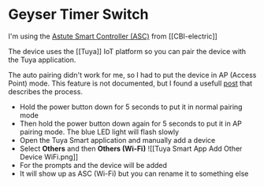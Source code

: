 # Geyser Timer Switch

I'm using the [Astute Smart Controller (ASC)](https://cbi-lowvoltage.co.za/astute) from [[CBI-electric]]

The device uses the [[Tuya]] IoT platform so you can pair the device with the Tuya application.

The auto pairing didn't work for me, so I had to put the device in AP (Access Point) mode. This feature is not documented, but I found a usefull [post](https://powerforum.co.za/topic/7281-cbi-astute-smart-controller/page/4/#comment-100831) that describes the process.

- Hold the power button down for 5 seconds to put it in normal pairing mode
- Then hold the power button down again for 5 seconds to put it in AP pairing mode. The blue LED light will flash slowly
- Open the Tuya Smart application and manually add a device
- Select **Others** and then **Others (Wi-Fi)**
  ![[Tuya Smart App Add Other Device WiFi.png]]
- For the prompts and the device will be added
- It will show up as ASC (Wi-Fi) but you can rename it to something else